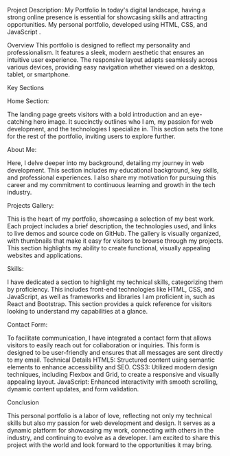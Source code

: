 Project Description: My Portfolio
In today's digital landscape, having a strong online presence is essential for showcasing skills and attracting opportunities. My personal portfolio, developed using HTML, CSS, and JavaScript . 

Overview
This portfolio is designed to reflect my personality and professionalism. It features a sleek, modern aesthetic that ensures an intuitive user experience. The responsive layout adapts seamlessly across various devices, providing easy navigation whether viewed on a desktop, tablet, or smartphone.

Key Sections

Home Section:

The landing page greets visitors with a bold introduction and an eye-catching hero image. It succinctly outlines who I am, my passion for web development, and the technologies I specialize in. This section sets the tone for the rest of the portfolio, inviting users to explore further.

About Me:

Here, I delve deeper into my background, detailing my journey in web development. This section includes my educational background, key skills, and professional experiences. I also share my motivation for pursuing this career and my commitment to continuous learning and growth in the tech industry.

Projects Gallery:

This is the heart of my portfolio, showcasing a selection of my best work. Each project includes a brief description, the technologies used, and links to live demos and source code on GitHub. The gallery is visually organized, with thumbnails that make it easy for visitors to browse through my projects. This section highlights my ability to create functional, visually appealing websites and applications.

Skills:

I have dedicated a section to highlight my technical skills, categorizing them by proficiency. This includes front-end technologies like HTML, CSS, and JavaScript, as well as frameworks and libraries I am proficient in, such as React and Bootstrap. This section provides a quick reference for visitors looking to understand my capabilities at a glance.


Contact Form:

To facilitate communication, I have integrated a contact form that allows visitors to easily reach out for collaboration or inquiries. This form is designed to be user-friendly and ensures that all messages are sent directly to my email.
Technical Details
HTML5: Structured content using semantic elements to enhance accessibility and SEO.
CSS3: Utilized modern design techniques, including Flexbox and Grid, to create a responsive and visually appealing layout.
JavaScript: Enhanced interactivity with smooth scrolling, dynamic content updates, and form validation.

Conclusion

This personal portfolio is a labor of love, reflecting not only my technical skills but also my passion for web development and design. It serves as a dynamic platform for showcasing my work, connecting with others in the industry, and continuing to evolve as a developer. I am excited to share this project with the world and look forward to the opportunities it may bring.

